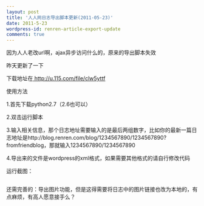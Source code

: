 ```yaml
---
layout: post
title: '人人网日志导出脚本更新(2011-05-23)'
date: 2011-5-23
wordpress-id: renren-article-export-update
comments: true
---
```

因为人人老改url啊，ajax异步访问什么的，原来的导出脚本失效

昨天更新了一下

下载地址在<a href="http://u.115.com/file/clw5yttf" target="_blank"> http://u.115.com/file/clw5yttf</a>

使用方法

1.首先下载python2.7（2.6也可以）

2.双击运行脚本

3.输入相关信息，那个日志地址需要输入的是最后两组数字，比如你的最新一篇日志地址是http://blog.renren.com/blog/1234567890/1234567890?fromfriendblog，那就输入1234567890/1234567890

4.导出来的文件是wordpress的xml格式，如果需要其他格式的请自行修改代码

运行截图：

<img class="picasa" src="https://lh3.googleusercontent.com/_W7vzKfSkTVE/Tdn4f3F6O9I/AAAAAAAAFsY/rQpZUNfNYYA/s400/2011-05-23%2013%2055%2030.png" alt="" />

还需完善的：导出图片功能，但是这得需要将日志中的图片链接也改为本地的，有点麻烦，有高人愿意接手么？
